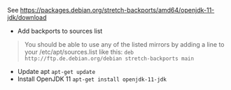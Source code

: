 See https://packages.debian.org/stretch-backports/amd64/openjdk-11-jdk/download

* Add backports to sources list
> You should be able to use any of the listed mirrors by adding a line to your /etc/apt/sources.list like this:
> `deb http://ftp.de.debian.org/debian stretch-backports main`
* Update apt
`apt-get update`
* Install OpenJDK 11
`apt-get install openjdk-11-jdk`